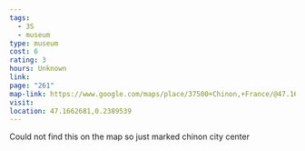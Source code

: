 ```yaml
---
tags:
  - 3S
  - museum
type: museum
cost: 6
rating: 3
hours: Unknown
link: 
page: "261"
map-link: https://www.google.com/maps/place/37500+Chinon,+France/@47.1692396,0.1653124,13z/data=!3m1!4b1!4m9!1m2!2m1!1sMuseums!3m5!1s0x47fd418161944fab:0x6a71743c76ccc047!8m2!3d47.1661766!4d0.2397919!16zL20vMGp2Y2M?entry=ttu&g_ep=EgoyMDI0MDkxMS4wIKXMDSoASAFQAw%3D%3D
visit: 
location: 47.1662681,0.2389539
---
```

Could not find this on the map so just marked chinon city center